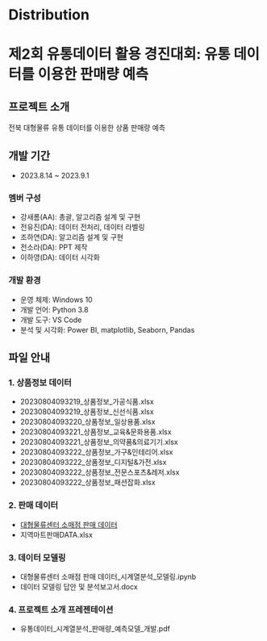 # Distribution
# 제2회 유통데이터 활용 경진대회: 유통 데이터를 이용한 판매량 예측


## 프로젝트 소개
전북 대형물류 유통 데이터를 이용한 상품 판매량 예측


## 개발 기간
 - 2023.8.14 ~ 2023.9.1


### 멤버 구성
 - 강새롬(AA): 총괄, 알고리즘 설계 및 구현
 - 전유진(DA): 데이터 전처리, 데이터 라벨링
 - 조하연(DA): 알고리즘 설계 및 구현
 - 전소라(DA): PPT 제작
 - 이하영(DA): 데이터 시각화


### 개발 환경
 - 운영 체제: Windows 10
 - 개발 언어: Python 3.8
 - 개발 도구: VS Code
 - 분석 및 시각화: Power BI, matplotlib, Seaborn, Pandas


## 파일 안내
### 1. 상품정보 데이터
  - 20230804093219_상품정보_가공식품.xlsx
  - 20230804093219_상품정보_신선식품.xlsx
  - 20230804093220_상품정보_일상용품.xlsx
  - 20230804093221_상품정보_교육&문화용품.xlsx
  - 20230804093221_상품정보_의약품&의료기기.xlsx
  - 20230804093222_상품정보_가구&인테리어.xlsx
  - 20230804093222_상품정보_디지털&가전.xlsx
  - 20230804093222_상품정보_전문스포츠&레저.xlsx
  - 20230804093222_상품정보_패션잡화.xlsx
    
### 2. 판매 데이터
  - [대형물류센터 소매점 판매 데이터](https://docs.google.com/spreadsheets/d/157FK5Ss91LUIpXqEujf0lWCnFeThAE9y/edit?usp=drive_link&ouid=118111032598777946947&rtpof=true&sd=true)
  - 지역마트판매DATA.xlsx
    
### 3. 데이터 모델링
  - 대형물류센터 소매점 판매 데이터_시계열분석_모델링.ipynb
  - 데이터 모델링 답안 및 분석보고서.docx
    
### 4. 프로젝트 소개 프레젠테이션
  - 유통데이터_시계열분석_판매량_예측모델_개발.pdf
